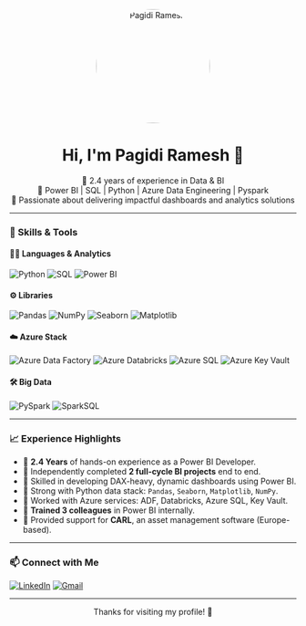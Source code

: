 <p align="center">
  <img src="https://raw.githubusercontent.com/Ramesh3rammy/Ramesh3rammy/main/rams%20photo.jpg" alt="Pagidi Ramesh" width="200" style="border-radius: 50%;" />
</p>

<h1 align="center">Hi, I'm Pagidi Ramesh 👋</h1>

<p align="center">
  🚀 2.4 years of experience in Data & BI <br>
  🔧 Power BI | SQL | Python | Azure Data Engineering | Pyspark <br>
  🎯 Passionate about delivering impactful dashboards and analytics solutions
</p>

---

### 🧠 Skills & Tools

#### 👨‍💻 Languages & Analytics
![Python](https://img.shields.io/badge/-Python-3776AB?style=flat&logo=python&logoColor=white)
![SQL](https://img.shields.io/badge/-SQL-4479A1?style=flat&logo=postgresql&logoColor=white)
![Power BI](https://img.shields.io/badge/-PowerBI-F2C811?style=flat&logo=power-bi&logoColor=black)

#### ⚙️ Libraries
![Pandas](https://img.shields.io/badge/-Pandas-150458?style=flat&logo=pandas)
![NumPy](https://img.shields.io/badge/-NumPy-013243?style=flat&logo=numpy)
![Seaborn](https://img.shields.io/badge/-Seaborn-9e5c9e?style=flat)
![Matplotlib](https://img.shields.io/badge/-Matplotlib-11557c?style=flat)

#### ☁️ Azure Stack
![Azure Data Factory](https://img.shields.io/badge/-ADF-0078D4?style=flat&logo=microsoft-azure)
![Azure Databricks](https://img.shields.io/badge/-ADB-EF3AAB?style=flat&logo=databricks&logoColor=white)
![Azure SQL](https://img.shields.io/badge/-Azure_SQL-0078D4?style=flat&logo=microsoftsqlserver)
![Azure Key Vault](https://img.shields.io/badge/-Azure_Key_Vault-000?style=flat&logo=microsoft-azure)

#### 🛠️ Big Data
![PySpark](https://img.shields.io/badge/-PySpark-E25A1C?style=flat&logo=apachespark&logoColor=white)
![SparkSQL](https://img.shields.io/badge/-SparkSQL-E25A1C?style=flat)

---

### 📈 Experience Highlights

- 🔹 **2.4 Years** of hands-on experience as a Power BI Developer.
- 🔹 Independently completed **2 full-cycle BI projects** end to end.
- 🔹 Skilled in developing DAX-heavy, dynamic dashboards using Power BI.
- 🔹 Strong with Python data stack: `Pandas`, `Seaborn`, `Matplotlib`, `NumPy`.
- 🔹 Worked with Azure services: ADF, Databricks, Azure SQL, Key Vault.
- 🔹 **Trained 3 colleagues** in Power BI internally.
- 🔹 Provided support for **CARL**, an asset management software (Europe-based).

---

### 📫 Connect with Me

[![LinkedIn](https://img.shields.io/badge/-LinkedIn-0077B5?style=flat&logo=linkedin)](https://www.linkedin.com/in/pagidi-ramesh-477a09211/)
[![Gmail](https://img.shields.io/badge/-ramshpagidi2@gmail.com-D14836?style=flat&logo=gmail&logoColor=white)](mailto:ramshpagidi2@gmail.com)

---

<p align="center">Thanks for visiting my profile! 🌟</p>
